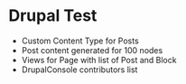 # Drupal Test
- Custom Content Type for Posts
- Post content generated for 100 nodes
- Views for Page with list of Post and Block
- DrupalConsole contributors list

